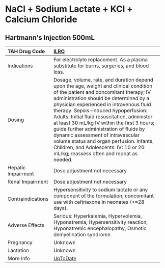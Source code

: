 # NaCl + Sodium Lactate + KCl + Calcium Chloride

## Hartmann's Injection 500mL

| TAH Drug Code      | [ILRO](https://www.tahsda.org.tw/drugs/hissearch.php?drug_code=ILRO)                                                                                                                                                                                                                                                                                                                                                                                                                                                                                                     |
|:-------------------|:-------------------------------------------------------------------------------------------------------------------------------------------------------------------------------------------------------------------------------------------------------------------------------------------------------------------------------------------------------------------------------------------------------------------------------------------------------------------------------------------------------------------------------------------------------------------------|
| Indications        | For electrolyte replacement. As a plasma substitute for burns, surgeries, and blood loss.                                                                                                                                                                                                                                                                                                                                                                                                                                                                                |
| Dosing             | Dosage, volume, rate, and duration depend upon the age, weight and clinical condition of the patient and concomitant therapy; IV administration should be determined by a physician experienced in intravenous fluid therapy. Sepsis-induced hypoperfusion: Adults: Initial fluid resuscitation, administer at least 30 mL/kg IV within the first 3 hours; guide further administration of fluids by dynamic assessment of intravascular volume status and organ perfusion. Infants, Children, and Adolescents: IV: 10 or 20 mL/kg; reassess often and repeat as needed. |
| Hepatic Impairment | Dose adjustment not necessary                                                                                                                                                                                                                                                                                                                                                                                                                                                                                                                                            |
| Renal Impairment   | Dose adjustment not necessary                                                                                                                                                                                                                                                                                                                                                                                                                                                                                                                                            |
| Contraindications  | Hypersensitivity to sodium lactate or any component of the formulation; concomitant use with ceftriaxone in neonates (<=28 days).                                                                                                                                                                                                                                                                                                                                                                                                                                        |
| Adverse Effects    | Serious: Hyperkalemia, Hypervolemia, Hyponatremia, Hypersensitivity reaction, Hyponatremic encephalopathy, Osmotic demyelination syndrome.                                                                                                                                                                                                                                                                                                                                                                                                                               |
| Pregnancy          | Unknown                                                                                                                                                                                                                                                                                                                                                                                                                                                                                                                                                                  |
| Lactation          | Unknown                                                                                                                                                                                                                                                                                                                                                                                                                                                                                                                                                                  |
| More Info          | [UpToDate](https://www.uptodate.com/contents/nacl-and-sodium-lactate-and-kcl-and-calcium-chloride-drug-information)                                                                                                                                                                                                                                                                                                                                                                                                                                                      |

